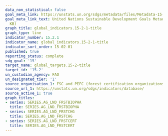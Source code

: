 ```yaml
---
data_non_statistical: false
goal_meta_link: https://unstats.un.org/sdgs/metadata/files/Metadata-15-01-02.pdf
goal_meta_link_text: United Nations Sustainable Development Goals Metadata (PDF 756
  KB)
graph_title: global_indicators.15-2-1-title
graph_type: line
indicator_number: 15.2.1
indicator_name: global_indicators.15-2-1-title
indicator_sort_order: 15-02-01
published: true
reporting_status: complete
sdg_goal: '15'
target_name: global_targets.15-2-title
target_id: '15.2'
un_custodian_agency: FAO
un_designated_tier: '1'
source_organisation_1: FSC and PEFC (forest certification organizations)
source_url_1: https://unstats.un.org/sdgs/indicators/database/
source_active_1: true
graph_titles:
- series: SERIES.AG_LND_FRSTBIOPHA
  title: SERIES.AG_LND_FRSTBIOPHA
- series: SERIES.AG_LND_FRSTCHG
  title: SERIES.AG_LND_FRSTCHG
- series: SERIES.AG_LND_FRSTCERT
  title: SERIES.AG_LND_FRSTCERT
---
```

